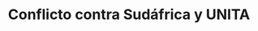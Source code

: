 ﻿---
title: "Conflicto contra Sudáfrica y UNITA"
permalink: periodes_684.html
layout: periode
dataInici: 1978
dataFi: 1991-05-31
sidebar: periodes
pares:
  - id: 682
    title: "Guerra civil angoleña"
    dataInici: "(1975-11-11)"
    dataFi: "(2002-04-04)"

fills:
jocsPrincipals:
jocsEscenaris:
  - title: "Angola"
    bggId: 155414
    dataInici: 1987
    dataFi: 1988

jocsEpoca:
jocsEpocaEscenaris:
---
